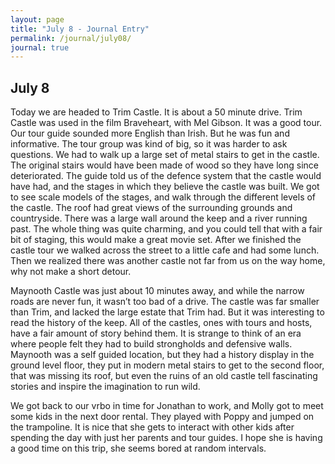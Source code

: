 ```yaml
---
layout: page
title: "July 8 - Journal Entry"
permalink: /journal/july08/
journal: true
---
```


## July 8

Today we are headed to Trim Castle. It is about a 50 minute drive. Trim Castle was used in the film Braveheart, with Mel Gibson. It was a good tour. Our tour guide sounded more English than Irish. But he was fun and informative. The tour group was kind of big, so it was harder to ask questions. We had to walk up a large set of metal stairs to get in the castle. The original stairs would have been made of wood so they have long since deteriorated. The guide told us of the defence system that the castle would have had, and the stages in which they believe the castle was built. We got to see scale models of the stages, and walk through the different levels of the castle. The roof had great views of the surrounding grounds and countryside. There was a large wall around the keep and a river running past. The whole thing was quite charming, and you could tell that with a fair bit of staging, this would make a great movie set. After we finished the castle tour we walked across the street to a little cafe and had some lunch. Then we realized there was another castle not far from us on the way home, why not make a short detour. 

Maynooth Castle was just about 10 minutes away, and while the narrow roads are never fun, it wasn’t too bad of a drive. The castle was far smaller than Trim, and lacked the large estate that Trim had. But it was interesting to read the history of the keep. All of the castles, ones with tours and hosts, have a fair amount of story behind them. It is strange to think of an era where people felt they had to build strongholds and defensive walls. Maynooth was a self guided location, but they had a history display in the ground level floor, they put in modern metal stairs to get to the second floor, that was missing its roof, but even the ruins of an old castle tell fascinating stories and inspire the imagination to run wild. 

We got back to our vrbo in time for Jonathan to work, and Molly got to meet some kids in the next door rental. They played with Poppy and jumped on the trampoline. It is nice that she gets to interact with other kids after spending the day with just her parents and tour guides. I hope she is having a good time on this trip, she seems bored at random intervals. 
